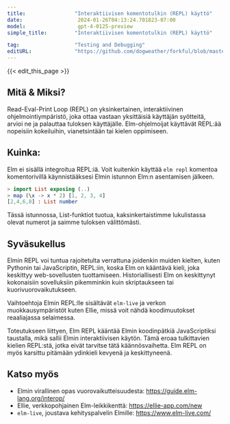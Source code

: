 ```yaml
---
title:                "Interaktiivisen komentotulkin (REPL) käyttö"
date:                  2024-01-26T04:13:24.701823-07:00
model:                 gpt-4-0125-preview
simple_title:         "Interaktiivisen komentotulkin (REPL) käyttö"

tag:                  "Testing and Debugging"
editURL:              "https://github.com/dogweather/forkful/blob/master/content/fi/elm/using-an-interactive-shell-repl.md"
---
```


{{< edit_this_page >}}

## Mitä & Miksi?
Read-Eval-Print Loop (REPL) on yksinkertainen, interaktiivinen ohjelmointiympäristö, joka ottaa vastaan yksittäisiä käyttäjän syötteitä, arvioi ne ja palauttaa tuloksen käyttäjälle. Elm-ohjelmoijat käyttävät REPL:ää nopeisiin kokeiluihin, vianetsintään tai kielen oppimiseen.

## Kuinka:
Elm ei sisällä integroitua REPL:iä. Voit kuitenkin käyttää `elm repl` komentoa komentorivillä käynnistääksesi Elmin istunnon Elm:n asentamisen jälkeen.

```Elm
> import List exposing (..)
> map (\x -> x * 2) [1, 2, 3, 4]
[2,4,6,8] : List number
```

Tässä istunnossa, List-funktiot tuotua, kaksinkertaistimme lukulistassa olevat numerot ja saimme tuloksen välittömästi.

## Syväsukellus
Elmin REPL voi tuntua rajoitetulta verrattuna joidenkin muiden kielten, kuten Pythonin tai JavaScriptin, REPL:iin, koska Elm on kääntävä kieli, joka keskittyy web-sovellusten tuottamiseen. Historiallisesti Elm on keskittynyt kokonaisiin sovelluksiin pikemminkin kuin skriptaukseen tai kuorivuorovaikutukseen.

Vaihtoehtoja Elmin REPL:lle sisältävät `elm-live` ja verkon muokkausympäristöt kuten Ellie, missä voit nähdä koodimuutokset reaaliajassa selaimessa.

Toteutukseen liittyen, Elm REPL kääntää Elmin koodinpätkiä JavaScriptiksi taustalla, mikä sallii Elmin interaktiivisen käytön. Tämä eroaa tulkittavien kielien REPL:stä, jotka eivät tarvitse tätä käännösvaihetta. Elm REPL on myös karsittu pitämään ydinkieli kevyenä ja keskittyneenä.

## Katso myös
- Elmin virallinen opas vuorovaikutteisuudesta: https://guide.elm-lang.org/interop/
- Ellie, verkkopohjainen Elm-leikkikenttä: https://ellie-app.com/new
- `elm-live`, joustava kehityspalvelin Elmille: https://www.elm-live.com/
